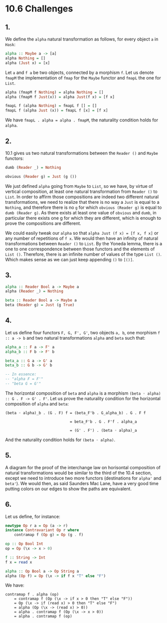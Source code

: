# 10.6 Challenges

## 1.
We define the `alpha` natural transformation as follows, for every object `a` in `Hask`:
```Haskell
alpha :: Maybe a -> [a]
alpha Nothing = []
alpha (Just x) = [x]
```

Let `a` and `f a` be two objects, connected by a morphism `f`. Let us denote `fmapM` the implementation of `fmap` for the `Maybe` functor and `fmapL` the one for `List`.
```Haskell
alpha (fmapM f Nothing) = alpha Nothing = []
alpha (fmapM f Just(x)) = alpha Just(f x) = [f x]

fmapL f (alpha Nothing) = fmapL f [] = []
fmapL f (alpha Just (x)) = fmapL f [x] = [f x]
```

We have `fmapL . alpha = alpha . fmapM`, the naturality condition holds for `alpha`.

## 2.
10.1 gives us two natural transformations between the `Reader ()` and `Maybe` functors:
```Haskell
dumb (Reader _) = Nothing

obvious (Reader g) = Just (g ())
```

We just defined `alpha` going from `Maybe` to `List`, so we
have, by virtue of vertical composition, at least one natural transformation from `Reader ()` to `List`. In order to affirm those compositions are indeed
two different natural transformations, we need to realize that there is no way a `Just` is equal to a `Nothing`, and therefore there is no `g` for
which `obvious (Reader g)` is equal to `dumb (Reader g)`. As there exists at least one value of `obvious` and `dumb`, in particular there exists one g
for which they are different, which is enough to prove the compositions are different.

We could easily tweak our `alpha` so that `alpha Just (f x) = [f x, f x]` or any number of repetitions of `f x`. We would then have an infinity of
natural transformations between `Reader ()` to `List`. By the Yoneda lemma, there is a one to one correspondence between those functors and the elements
of `List ()`. Therefore, there is an infinite number of values of the type `List ()`. Which makes sense as we can just keep appending `()` to `[()]`.

## 3.
```Haskell
alpha :: Reader Bool a -> Maybe a
alpha (Reader _) = Nothing

beta :: Reader Bool a -> Maybe a
beta (Reader g) = Just (g True)
```

## 4.
Let us define four functors `F, G, F', G'`, two objects `a, b`, one morphism `f :: a -> b` and
two natural transformations `alpha` and `beta` such that:
```Haskell
alpha_a :: F a -> F' a
alpha_b :: F b -> F' b

beta_a :: G a -> G' a
beta_b :: G b -> G' b

-- In essence:
-- "alpha F = F'"
-- "beta G = G'"
```

The horizontal composition of `beta` and `alpha` is a morphism `(beta ◦ alpha) :: G . F -> G' . F'`. Let us prove the naturality condition for the horizontal composition of `alpha` and `beta`:
```
(beta ◦ alpha)_b . (G . F) f = (beta_F'b . G_alpha_b) . G . F f

                             = beta_F'b . G . F'f . alpha_a

                             = (G' . F') . (beta ◦ alpha)_a
```
And the naturality condition holds for `(beta ◦ alpha)`.

## 5.
A diagram for the proof of the interchange law on horisontal composition of natural transformations would be similar to the third of the 10.4 section, except we need to introduce
two more functors (destinations for `alpha'` and `beta'`). We would then, as said Saunders Mac Lane, have a very good time putting colors on our edges to show the paths are equivalent.

## 6.
Let us define, for instance:
```Haskell
newtype Op r a = Op (a -> r)
instance Contravariant Op r where
    contramap f (Op g) = Op (g . f)

op :: Op Bool Int
op = Op (\x -> x > 0)

f :: String -> Int
f x = read x

alpha :: Op Bool a -> Op String a
alpha (Op f) = Op (\x -> if f x "T" else "F")
```

We have:
```
contramap f . alpha (op)
    = contramap f (Op (\x -> if x > 0 then "T" else "F"))
    = Op (\x -> if (read x) > 0 then "T" else "F")
    = alpha (Op (\x -> (read x) > 0))
    = alpha . contramap f (Op (\x -> x > 0))
    = alpha . contramap f (op)
```
